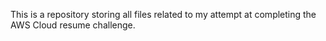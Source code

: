 This is a repository storing all files related to my attempt at completing the AWS Cloud resume challenge.

